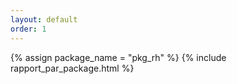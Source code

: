 ```yaml
---
layout: default
order: 1
---
```


{% assign package_name = "pkg_rh" %}
{% include rapport_par_package.html %}